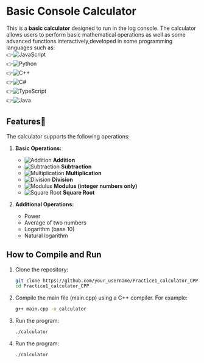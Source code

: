 # Basic Console Calculator

This is a **basic calculator** designed to run in the log console. The calculator allows users to perform basic mathematical operations as well as some advanced functions interactively,developed in some programming languages such as:<br>
   👉![JavaScript](https://img.shields.io/badge/JavaScript-F7DF1E?style=for-the-badge&logo=javascript&logoColor=black)<br>
   👉![Python](https://img.shields.io/badge/Python-3776AB?style=for-the-badge&logo=python&logoColor=white)<br>
   👉![C++](https://img.shields.io/badge/C++-00599C?style=for-the-badge&logo=c%2B%2B&logoColor=white)<br>
   👉![C#](https://img.shields.io/badge/C%23-239120?style=for-the-badge&logo=c-sharp&logoColor=white)<br>
   👉![TypeScript](https://img.shields.io/badge/TypeScript-007ACC?style=for-the-badge&logo=typescript&logoColor=white)<br>
   👉![Java](https://img.shields.io/badge/Java-007396?style=for-the-badge&logo=java&logoColor=white)<br>
   
## **Features**🚩

The calculator supports the following operations:

1. **Basic Operations:**
   - ![Addition](https://img.icons8.com/color/48/000000/plus-math.png) **Addition**
   - ![Subtraction](https://img.icons8.com/color/48/000000/minus-math.png) **Subtraction**
   - ![Multiplication](https://img.icons8.com/color/48/000000/multiply.png) **Multiplication**
   - ![Division](https://img.icons8.com/color/48/000000/divide.png) **Division**
   - ![Modulus](https://img.icons8.com/color/48/000000/percentage.png) **Modulus (integer numbers only)** 
   - ![Square Root](https://img.icons8.com/color/48/000000/square-root.png) **Square Root**


2. **Additional Operations:**
   - Power
   - Average of two numbers
   - Logarithm (base 10)
   - Natural logarithm


## **How to Compile and Run**

1. Clone the repository:
   ```bash
   git clone https://github.com/your_username/Practice1_calculator_CPP
   cd Practice1_calculator_CPP
2. Compile the main file (main.cpp) using a C++ compiler. For example:
   ```bash
   g++ main.cpp -o calculator
3. Run the program:
    ```bash
   ./calculator


3. Run the program:
   ```bash
   ./calculator


